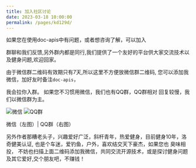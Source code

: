 ```yaml
---
title: 加入社区讨论
date: 2023-03-18 10:00:00
permalink: /pages/kd129d/
---
```


如果您在使用doc-apis中有问题，或者想咨询了解，可以加入

群聊和我们反馈,另外群内都是同行,我们提供了一个友好的平台供大家交流技术以及健身问题,欢迎回家。

由于微信群二维码有效期只有7天,所以这里不方便放微信群二维码, 您可以添加我微信，加好友时备注`doc-apis`，

我会拉你入群。 如果您不习惯用微信，我们也有QQ群，QQ群相对 回复较慢，我们以微信群为主。

![微信](/img/wx.png) ![QQ群](/img/qq-group.jpg)

微信（左图）| QQ群（右图）

另外作者那糟老头子，兴趣爱好广泛，斜杆青年，热爱健身，目前健身10年，洛奇健美认证,
也是个车迷，爱钓鱼，户外，喜欢结交天下豪杰，如果您也 臭味相投，
不妨也扫描上面二维码添加我微信，共同交流开源技术，或是探讨健身问题及其它爱好,交个朋友吧，不赚钱！
